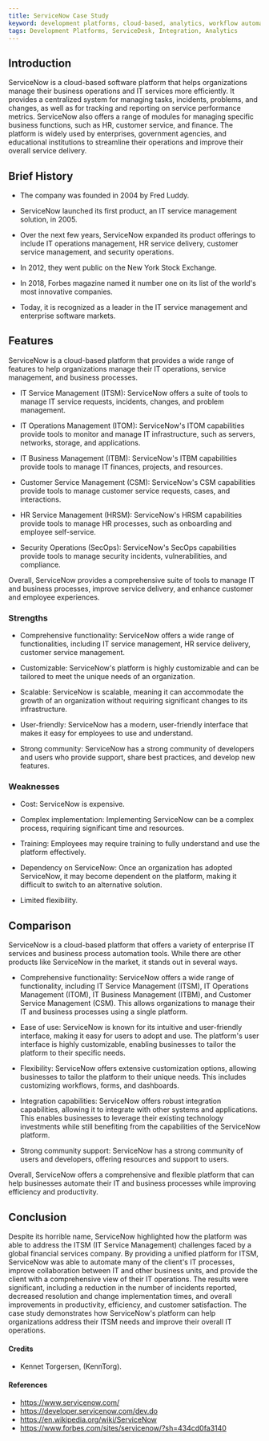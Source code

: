 ```yaml
---
title: ServiceNow Case Study
keyword: development platforms, cloud-based, analytics, workflow automation, integrations, mobile-application, security
tags: Development Platforms, ServiceDesk, Integration, Analytics
---
```


## Introduction

ServiceNow is a cloud-based software platform that helps organizations manage their business operations and IT services more efficiently. It provides a centralized system for managing tasks, incidents, problems, and changes, as well as for tracking and reporting on service performance metrics. ServiceNow also offers a range of modules for managing specific business functions, such as HR, customer service, and finance. The platform is widely used by enterprises, government agencies, and educational institutions to streamline their operations and improve their overall service delivery.

## Brief History

- The company was founded in 2004 by Fred Luddy.

- ServiceNow launched its first product, an IT service management solution, in 2005.

- Over the next few years, ServiceNow expanded its product offerings to include IT operations management, HR service delivery, customer service management, and security operations.

- In 2012, they went public on the New York Stock Exchange.

- In 2018, Forbes magazine named it number one on its list of the world's most innovative companies.

- Today, it is recognized as a leader in the IT service management and enterprise software markets.

## Features

ServiceNow is a cloud-based platform that provides a wide range of features to help organizations manage their IT operations, service management, and business processes.

- IT Service Management (ITSM): ServiceNow offers a suite of tools to manage IT service requests, incidents, changes, and problem management.

- IT Operations Management (ITOM): ServiceNow's ITOM capabilities provide tools to monitor and manage IT infrastructure, such as servers, networks, storage, and applications.

- IT Business Management (ITBM): ServiceNow's ITBM capabilities provide tools to manage IT finances, projects, and resources.

- Customer Service Management (CSM): ServiceNow's CSM capabilities provide tools to manage customer service requests, cases, and interactions.

- HR Service Management (HRSM): ServiceNow's HRSM capabilities provide tools to manage HR processes, such as onboarding and employee self-service.

- Security Operations (SecOps): ServiceNow's SecOps capabilities provide tools to manage security incidents, vulnerabilities, and compliance.

Overall, ServiceNow provides a comprehensive suite of tools to manage IT and business processes, improve service delivery, and enhance customer and employee experiences.

### Strengths

- Comprehensive functionality: ServiceNow offers a wide range of functionalities, including IT service management, HR service delivery, customer service management.

- Customizable: ServiceNow's platform is highly customizable and can be tailored to meet the unique needs of an organization.

- Scalable: ServiceNow is scalable, meaning it can accommodate the growth of an organization without requiring significant changes to its infrastructure.

- User-friendly: ServiceNow has a modern, user-friendly interface that makes it easy for employees to use and understand.

- Strong community: ServiceNow has a strong community of developers and users who provide support, share best practices, and develop new features.

### Weaknesses

- Cost: ServiceNow is expensive.

- Complex implementation: Implementing ServiceNow can be a complex process, requiring significant time and resources.

- Training: Employees may require training to fully understand and use the platform effectively.

- Dependency on ServiceNow: Once an organization has adopted ServiceNow, it may become dependent on the platform, making it difficult to switch to an alternative solution.

- Limited flexibility.

## Comparison

ServiceNow is a cloud-based platform that offers a variety of enterprise IT services and business process automation tools. While there are other products like ServiceNow in the market, it stands out in several ways.

- Comprehensive functionality: ServiceNow offers a wide range of functionality, including IT Service Management (ITSM), IT Operations Management (ITOM), IT Business Management (ITBM), and Customer Service Management (CSM). This allows organizations to manage their IT and business processes using a single platform.

- Ease of use: ServiceNow is known for its intuitive and user-friendly interface, making it easy for users to adopt and use. The platform's user interface is highly customizable, enabling businesses to tailor the platform to their specific needs.

- Flexibility: ServiceNow offers extensive customization options, allowing businesses to tailor the platform to their unique needs. This includes customizing workflows, forms, and dashboards.

- Integration capabilities: ServiceNow offers robust integration capabilities, allowing it to integrate with other systems and applications. This enables businesses to leverage their existing technology investments while still benefiting from the capabilities of the ServiceNow platform.

- Strong community support: ServiceNow has a strong community of users and developers, offering resources and support to users.

Overall, ServiceNow offers a comprehensive and flexible platform that can help businesses automate their IT and business processes while improving efficiency and productivity.

## Conclusion

Despite its horrible name, ServiceNow highlighted how the platform was able to address the ITSM (IT Service Management) challenges faced by a global financial services company. By providing a unified platform for ITSM, ServiceNow was able to automate many of the client's IT processes, improve collaboration between IT and other business units, and provide the client with a comprehensive view of their IT operations. The results were significant, including a reduction in the number of incidents reported, decreased resolution and change implementation times, and overall improvements in productivity, efficiency, and customer satisfaction. The case study demonstrates how ServiceNow's platform can help organizations address their ITSM needs and improve their overall IT operations.

#### Credits

- Kennet Torgersen, (KennTorg).

#### References

- https://www.servicenow.com/
- https://developer.servicenow.com/dev.do
- https://en.wikipedia.org/wiki/ServiceNow
- https://www.forbes.com/sites/servicenow/?sh=434cd0fa3140
